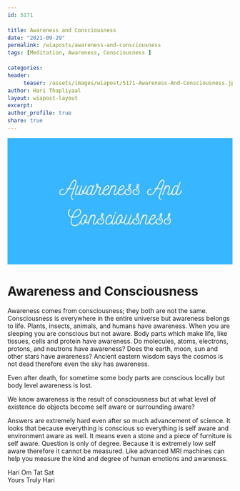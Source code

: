 ```yaml
--- 
id: 5171

title: Awareness and Consciousness
date: "2021-09-29"
permalink: /wiaposts/awareness-and-consciousness
tags: [Meditation, Awareness, Consciousness ]    

categories: 
header:
     teaser: /assets/images/wiapost/5171-Awareness-And-Consciousness.jpg
author: Hari Thapliyaal 
layout: wiapost-layout
excerpt:  
author_profile: true 
share: true 
---
```


![Awareness and Consciousness](/assets/images/wiapost/5171-Awareness-And-Consciousness.jpg)    
   
# Awareness and Consciousness      
   
Awareness comes from consciousness; they both are not the same. Consciousness is everywhere in the entire universe but awareness belongs to life. Plants, insects, animals, and humans have awareness. When you are sleeping you are conscious but not aware. Body parts which make life, like tissues, cells and protein have awareness. Do molecules, atoms, electrons, protons, and neutrons have awareness? Does the earth, moon, sun and other stars have awareness? Ancient eastern wisdom says the cosmos is not dead therefore even the sky has awareness.    
    
Even after death, for sometime some body parts are conscious locally but body level awareness is lost.    
    
We know awareness is the result of consciousness but at what level of existence do objects become self aware or surrounding aware?     
    
Answers are extremely hard even after so much advancement of science. It looks that because everything is conscious so everything is self aware and environment aware as well. It means even a stone and a piece of furniture is self aware. Question is only of degree. Because it is extremely low self aware therefore it cannot be measured. Like advanced MRI machines can help you measure the kind and degree of human emotions and awareness.     
    
Hari Om Tat Sat     
Yours Truly Hari    
